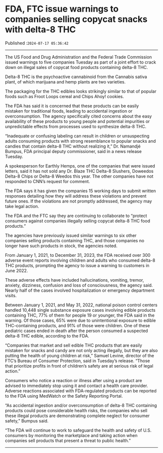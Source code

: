# FDA, FTC issue warnings to companies selling copycat snacks with delta-8 THC

Published :`2024-07-17 05:36:42`

---

The US Food and Drug Administration and the Federal Trade Commission issued warnings to five companies Tuesday as part of a joint effort to crack down on illegal sales of copycat food products containing delta-8 THC.

Delta-8 THC is the psychoactive cannabinoid from the Cannabis sativa plant, of which marijuana and hemp plants are two varieties.

The packaging for the THC edibles looks strikingly similar to that of popular foods such as Froot Loops cereal and Chips Ahoy! cookies.

The FDA has said it is concerned that these products can be easily mistaken for traditional foods, leading to accidental ingestion or overconsumption. The agency specifically cited concerns about the easy availability of these products to young people and potential impurities or unpredictable effects from processes used to synthesize delta-8 THC.

“Inadequate or confusing labeling can result in children or unsuspecting adults consuming products with strong resemblance to popular snacks and candies that contain delta-8 THC without realizing it,” Dr. Namandjé Bumpus, FDA principal deputy commissioner, said in a news release Tuesday.

A spokesperson for Earthly Hemps, one of the companies that were issued letters, said it has not sold any Dr. Blaze THC Delta-8 Slushers, Doweedos Delta-8 Chips or Delta-8 Weedos this year. The other companies have not responded to CNN’s request for comment.

The FDA says it has given the companies 15 working days to submit written responses detailing how they will address these violations and prevent future ones. If the violations are not promptly addressed, the agency may take legal action.

The FDA and the FTC say they are continuing to collaborate to “protect consumers against companies illegally selling copycat delta-8 THC food products.”

The agencies have previously issued similar warnings to six other companies selling products containing THC, and those companies no longer have such products in stock, the agencies noted.

From January 1, 2021, to December 31, 2023, the FDA received over 300 adverse event reports involving children and adults who consumed delta-8 THC products, prompting the agency to issue a warning to customers in June 2022.

These adverse effects have included hallucinations, vomiting, tremor, anxiety, dizziness, confusion and loss of consciousness, the agency said. Nearly half of the cases involved hospitalization or emergency department visits.

Between January 1, 2021, and May 31, 2022, national poison control centers handled 10,448 single substance exposure cases involving edible products containing THC, 77% of them for people 19 or younger, the FDA said in the warning. Of those cases, 65% were due to unintentional exposure to edible THC-containing products, and 91% of those were children. One of these pediatric cases ended in death after the person consumed a suspected delta-8 THC edible, according to the FDA.

“Companies that market and sell edible THC products that are easily mistaken for snacks and candy are not only acting illegally, but they are also putting the health of young children at risk,” Samuel Levine, director of the FTC’s Bureau of Consumer Protection, said in Tuesday’s release. “Those that prioritize profits in front of children’s safety are at serious risk of legal action.”

Consumers who notice a reaction or illness after using a product are advised to immediately stop using it and contact a health care provider. Adverse reactions associated with FDA-regulated products can be reported to the FDA using MedWatch or the Safety Reporting Portal.

“As accidental ingestion and/or overconsumption of delta-8 THC containing products could pose considerable health risks, the companies who sell these illegal products are demonstrating complete neglect for consumer safety,” Bumpus said.

“The FDA will continue to work to safeguard the health and safety of U.S. consumers by monitoring the marketplace and taking action when companies sell products that present a threat to public health.”

---

